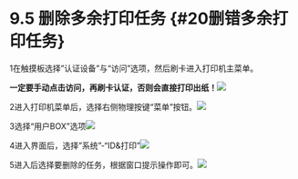 # 9.5 删除多余打印任务 {#20删错多余打印任务}

1在触摸板选择”认证设备”与“访问”选项，然后刷卡进入打印机主菜单。

**一定要手动点击访问，再刷卡认证，否则会直接打印出纸！**![](https://ws2.sinaimg.cn/large/006tNc79ly1fj30tkkqcxj31c20jy79c.jpg)

2进入打印机菜单后，选择右侧物理按键“菜单”按钮。![](https://ws3.sinaimg.cn/large/006tNc79ly1fj30u2z0ckj31c20lt7ae.jpg)

3选择“用户BOX”选项![](https://ws2.sinaimg.cn/large/006tNc79ly1fj30ud90mhj31c20ixtcf.jpg)

4进入界面后，选择”系统”-“ID&打印”![](https://ws2.sinaimg.cn/large/006tNc79ly1fj30uo20aoj31c20lqaey.jpg)

5进入后选择要删除的任务，根据窗口提示操作即可。![](https://ws4.sinaimg.cn/large/006tNc79ly1fj30uvyv8pj31c20p9jw4.jpg)

